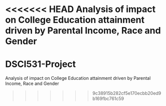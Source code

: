 <<<<<<< HEAD
Analysis of impact on College Education attainment driven by Parental Income, Race and Gender
=======
# DSCI531-Project
Analysis of impact on College Education attainment driven by Parental Income, Race and Gender
>>>>>>> 9c38915b282cf5e170ecbb20ed9b169fbc761c59
